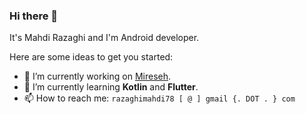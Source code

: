 ### Hi there 👋

It's Mahdi Razaghi and I'm Android developer.

Here are some ideas to get you started:

- 🔭 I’m currently working on [Mireseh](https://mireseh.ir/).
- 🌱 I’m currently learning **Kotlin** and **Flutter**.
- 📫 How to reach me: `razaghimahdi78 [ @ ] gmail {. DOT . } com`
